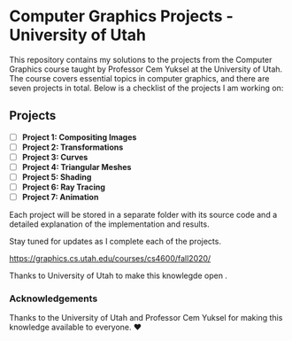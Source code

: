# Computer Graphics Projects - University of Utah

This repository contains my solutions to the projects from the Computer Graphics course taught by Professor Cem Yuksel at the University of Utah. The course covers essential topics in computer graphics, and there are seven projects in total. Below is a checklist of the projects I am working on:

## Projects

- [ ] **Project 1: Compositing Images**
- [ ] **Project 2: Transformations**
- [ ] **Project 3: Curves**
- [ ] **Project 4: Triangular Meshes**
- [ ] **Project 5: Shading**
- [ ] **Project 6: Ray Tracing**
- [ ] **Project 7: Animation**

Each project will be stored in a separate folder with its source code and a detailed explanation of the implementation and results.

Stay tuned for updates as I complete each of the projects.

https://graphics.cs.utah.edu/courses/cs4600/fall2020/

Thanks to University of Utah to make this knowlegde open .

### Acknowledgements

Thanks to the University of Utah and Professor Cem Yuksel for making this knowledge available to everyone. ❤️